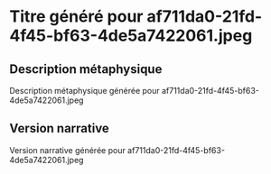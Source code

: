 # Titre généré pour af711da0-21fd-4f45-bf63-4de5a7422061.jpeg

## Description métaphysique
Description métaphysique générée pour af711da0-21fd-4f45-bf63-4de5a7422061.jpeg

## Version narrative
Version narrative générée pour af711da0-21fd-4f45-bf63-4de5a7422061.jpeg
